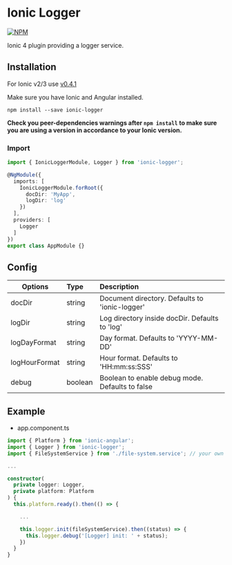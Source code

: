 # Ionic Logger

[![NPM](https://nodei.co/npm/ionic-logger.png?downloads=true)](https://nodei.co/npm/ionic-logger/)

Ionic 4 plugin providing a logger service.

## Installation

For Ionic v2/3 use [v0.4.1](https://github.com/antonio-spinelli/ionic-logger/tree/0.4.1)

Make sure you have Ionic and Angular installed.

```
npm install --save ionic-logger
```

**Check you peer-dependencies warnings after `npm install` to make sure you are using a version in accordance to your Ionic version.**

### Import

```typescript
import { IonicLoggerModule, Logger } from 'ionic-logger';

@NgModule({
  imports: [
    IonicLoggerModule.forRoot({
      docDir: 'MyApp',
      logDir: 'log'
    })
  ],
  providers: [
    Logger
  ]
})
export class AppModule {}
```

## Config

| Options               | Type     | Description  |
| ---------------       |:---------| :------------|
| docDir          | string   | Document directory. Defaults to 'ionic-logger' |
| logDir          | string   | Log directory inside docDir. Defaults to 'log' |
| logDayFormat          | string   | Day format. Defaults to 'YYYY-MM-DD' |
| logHourFormat          | string   | Hour format. Defaults to 'HH:mm:ss:SSS' |
| debug | boolean  | Boolean to enable debug mode. Defaults to false |

## Example

- app.component.ts

```typescript
import { Platform } from 'ionic-angular';
import { Logger } from 'ionic-logger';
import { FileSystemService } from './file-system.service'; // your own service or model that implements ionic-logger FileSystem interface

...

constructor(
  private logger: Logger,
  private platform: Platform
) {
  this.platform.ready().then(() => {

    ...

    this.logger.init(fileSystemService).then((status) => {
      this.logger.debug('[Logger] init: ' + status);
    })
  }
}
```